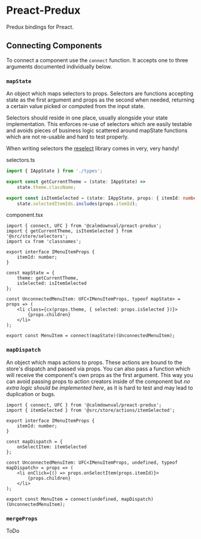 # Preact-Predux

Predux bindings for Preact.

## Connecting Components

To connect a component use the `connect` function. It accepts one to three
arguments documented individually below.

### `mapState`

An object which maps selectors to props. Selectors are functions accepting state
as the first argument and props as the second when needed, returning a certain
value picked or computed from the input state.

Selectors should reside in one place, usually alongside your state
implementation. This enforces re-use of selectors which are easily testable
and avoids pieces of business logic scattered around mapState functions which
are not re-usable and hard to test properly.

When writing selectors the [reselect](https://www.npmjs.com/package/reselect)
library comes in very, very handy!

selectors.ts

```ts
import { IAppState } from './types';

export const getCurrentTheme = (state: IAppState) =>
    state.theme.className;

export const isItemSelected = (state: IAppState, props: { itemId: number }) =>
    state.selectedItemIds.includes(props.itemId);
```

component.tsx

```tsx
import { connect, UFC } from '@calmdownval/preact-predux';
import { getCurrentTheme, isItemSelected } from '@src/store/selectors';
import cx from 'classnames';

export interface IMenuItemProps {
    itemId: number;
}

const mapState = {
    theme: getCurrentTheme,
    isSelected: isItemSelected
};

const UnconnectedMenuItem: UFC<IMenuItemProps, typeof mapState> = props => (
    <li class={cx(props.theme, { selected: props.isSelected })}>
        {props.children}
    </li>
);

export const MenuItem = connect(mapState)(UnconnectedMenuItem);
```

### `mapDispatch`

An object which maps actions to props. These actions are bound to the store's
dispatch and passed via props. You can also pass a function which will receive
the component's own props as the first argument. This way you can avoid passing
props to action creators inside of the component but *no extra logic should be
implemented here*, as it is hard to test and may lead to duplication or bugs.

```tsx
import { connect, UFC } from '@calmdownval/preact-predux';
import { itemSelected } from '@src/store/actions/itemSelected';

export interface IMenuItemProps {
    itemId: number;
}

const mapDispatch = {
    onSelectItem: itemSelected
};

const UnconnectedMenuItem: UFC<IMenuItemProps, undefined, typeof mapDispatch> = props => (
    <li onClick={() => props.onSelectItem(props.itemId)}>
        {props.children}
    </li>
);

export const MenuItem = connect(undefined, mapDispatch)(UnconnectedMenuItem);
```

### `mergeProps`

ToDo
